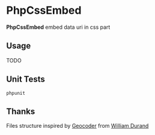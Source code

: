 PhpCssEmbed
====

**PhpCssEmbed** embed data uri in css part

Usage
-----

TODO

Unit Tests
----------

    phpunit

Thanks
------

Files structure inspired by [Geocoder](https://github.com/willdurand/Geocoder)
from [William Durand](https://github.com/willdurand)